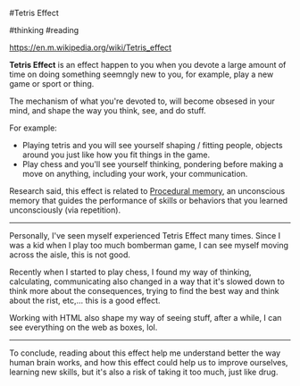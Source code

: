#Tetris Effect

#thinking #reading

https://en.m.wikipedia.org/wiki/Tetris_effect

**Tetris Effect** is an effect happen to you when you devote a large amount of time on doing something seemngly new to you, for example, play a new game or sport or thing.

The mechanism of what you're devoted to, will become obsesed in your mind, and shape the way you think, see, and do stuff.

For example:

- Playing tetris and you will see yourself shaping / fitting people, objects around you just like how you fit things in the game.
- Play chess and you'll see yourself thinking, pondering before making a move on anything, including your work, your communication.

Research said, this effect is related to [Procedural memory](https://en.m.wikipedia.org/wiki/Procedural_memory), an unconscious memory that guides the performance of skills or behaviors that you learned unconsciously (via repetition).

---

Personally, I've seen myself experienced Tetris Effect many times. Since I was a kid when I play too much bomberman game, I can see myself moving across the aisle, this is not good.

Recently when I started to play chess, I found my way of thinking, calculating, communicating also changed in a way that it's slowed down to think more about the consequences, trying to find the best way and think about the rist, etc,... this is a good effect.

Working with HTML also shape my way of seeing stuff, after a while, I can see everything on the web as boxes, lol.

---

To conclude, reading about this effect help me understand better the way human brain works, and how this effect could help us to improve ourselves, learning new skills, but it's also a risk of taking it too much, just like drug.